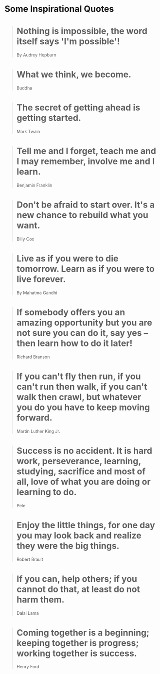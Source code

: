 # Some Inspirational Quotes

> # Nothing is impossible, the word itself says 'I'm possible'! 
>  By Audrey Hepburn

> # What we think, we become.
> Buddha

> # The secret of getting ahead is getting started.
> Mark Twain

> # Tell me and I forget, teach me and I may remember, involve me and I learn.
> Benjamin Franklin

> # Don't be afraid to start over. It's a new chance to rebuild what you want.
> Billy Cox

> # Live as if you were to die tomorrow. Learn as if you were to live forever.
> By Mahatma Gandhi

> # If somebody offers you an amazing opportunity but you are not sure you can do it, say yes – then learn how to do it later!
> Richard Branson

> # If you can't fly then run, if you can't run then walk, if you can't walk then crawl, but whatever you do you have to keep moving forward.
> Martin Luther King Jr.

> # Success is no accident. It is hard work, perseverance, learning, studying, sacrifice and most of all, love of what you are doing or learning to do.
> Pele

> # Enjoy the little things, for one day you may look back and realize they were the big things.
> Robert Brault

> # If you can, help others; if you cannot do that, at least do not harm them.
> Dalai Lama

> # Coming together is a beginning; keeping together is progress; working together is success.
> Henry Ford
